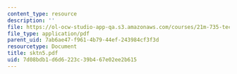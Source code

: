 ```yaml
---
content_type: resource
description: ''
file: https://ol-ocw-studio-app-qa.s3.amazonaws.com/courses/21m-735-technical-design-scenery-mechanisms-and-special-effects-spring-2004/7d08bdb1d6d6223c39b467e02ee2b615_sktn5.pdf
file_type: application/pdf
parent_uid: 7ab6ae47-f961-4b79-44ef-243984cf3f3d
resourcetype: Document
title: sktn5.pdf
uid: 7d08bdb1-d6d6-223c-39b4-67e02ee2b615
---
```

